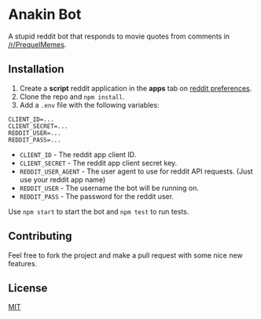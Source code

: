 # Anakin Bot
A stupid reddit bot that responds to movie quotes from comments in [/r/PrequelMemes](https://www.reddit.com/r/PrequelMemes).

## Installation

1. Create a **script** reddit application in the **apps** tab on [reddit preferences](https://www.reddit.com/prefs/).
2. Clone the repo and `npm install`.
3. Add a `.env` file with the following variables:

```
CLIENT_ID=...
CLIENT_SECRET=...
REDDIT_USER=...
REDDIT_PASS=...
```

- `CLIENT_ID` - The reddit app client ID.
- `CLIENT_SECRET` - The reddit app client secret key.
- `REDDIT_USER_AGENT` - The user agent to use for reddit API requests. (Just use your reddit app name)
- `REDDIT_USER` - The username the bot will be running on.
- `REDDIT_PASS` - The password for the reddit user.

Use `npm start` to start the bot and `npm test` to run tests.

## Contributing
Feel free to fork the project and make a pull request with some nice new features.

## License
[MIT](LICENSE)